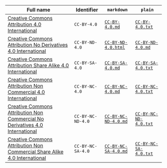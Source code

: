 | Full name                                                   | Identifier      | `markdown`                                 | `plain`                                      |
|--------------------------------------------------------------------------------------------------------------------------------------------------------------------------------------------------------------------------------------|-----------------|--------------------------------------------|----------------------------------------------|
| [Creative Commons Attribution 4.0 International](https://spdx.org/licenses/CC-BY-4.0.html)                                                                                                                                           | `CC-BY-4.0`      | [`CC-BY-4.0.md`](CC-BY-4.0.md)             | [`CC-BY-4.0.txt`](CC-BY-4.0.txt)             |
| [Creative Commons Attribution No Derivatives 4.0 International](https://spdx.org/licenses/CC-BY-ND-4.0.html)          |  `CC-BY-ND-4.0`   |    [`CC-BY-ND-4.0.html`](CC-BY-ND-4.0.html)    |    [`CC-BY-ND-4.0.md`](CC-BY-ND-4.0.md) | `CC-BY-ND-4.0`    | [`CC-BY-ND-4.0.md`](CC-BY-ND-4.0.md)       | [`CC-BY-ND-4.0.txt`](CC-BY-ND-4.0.txt)       |
| [Creative Commons Attribution Share Alike 4.0 International](https://spdx.org/licenses/CC-BY-SA-4.0.html)                                                                                                                            | `CC-BY-SA-4.0`    | [`CC-BY-SA-4.0.md`](CC-BY-SA-4.0.md)       | [`CC-BY-SA-4.0.txt`](CC-BY-SA-4.0.txt)       |
| [Creative Commons Attribution Non Commercial 4.0 International](https://spdx.org/licenses/CC-BY-NC-4.0.html)                                                                                                                                           | `CC-BY-NC-4.0`    | [`CC-BY-NC-4.0.md`](CC-BY-NC-4.0.md)       | [`CC-BY-NC-4.0.txt`](CC-BY-NC-4.0.txt)       |
| [Creative Commons Attribution Non Commercial No Derivatives 4.0 International](https://spdx.org/licenses/CC-BY-NC-ND-4.0.html)                                                                                                                         | `CC-BY-NC-ND-4.0` | [`CC-BY-NC-ND-4.0.md`](CC-BY-NC-ND-4.0.md) | [`CC-BY-NC-ND-4.0.txt`](CC-BY-NC-ND-4.0.txt) |
| [Creative Commons Attribution Non Commercial Share Alike 4.0 International](https://spdx.org/licenses/CC-BY-NC-SA-4.0.html)                                                                                                          | `CC-BY-NC-SA-4.0` | [`CC-BY-NC-SA-4.0.md`](CC-BY-NC-SA-4.0.md) | [`CC-BY-NC-SA-4.0.txt`](CC-BY-NC-SA-4.0.txt) |
